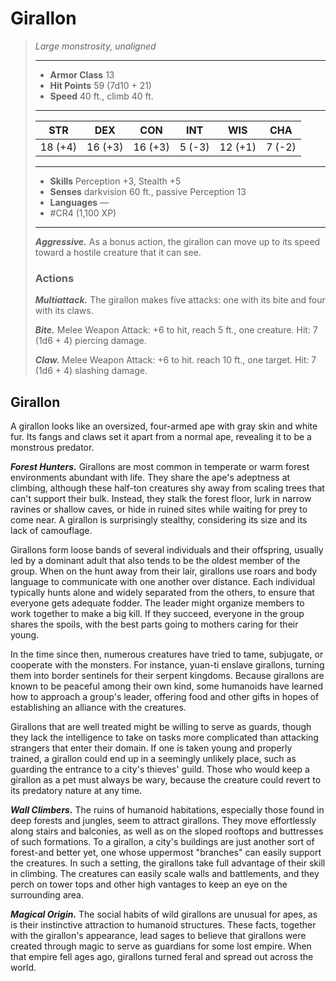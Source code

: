 # Girallon
>*Large monstrosity, unaligned*
>___
>- **Armor Class** 13
>- **Hit Points** 59 (7d10 + 21)
>- **Speed** 40 ft., climb 40 ft.
>___
>|STR|DEX|CON|INT|WIS|CHA|
>|:---:|:---:|:---:|:---:|:---:|:---:|
>|18 (+4)|16 (+3)|16 (+3)|5 (-3)|12 (+1)|7 (-2)|
>___
>- **Skills** Perception +3, Stealth +5
>- **Senses** darkvision 60 ft., passive Perception 13
>- **Languages** —
>- #CR4 (1,100 XP)
>___
>***Aggressive.*** As a bonus action, the girallon can move up to its speed toward a hostile creature that it can see.  
>
>### Actions
>***Multiattack.*** The girallon makes five attacks: one with its bite and four with its claws.  
>
>***Bite.*** Melee Weapon Attack: +6 to hit, reach 5 ft., one creature. Hit: 7 (1d6 + 4) piercing damage.  
>
>***Claw.*** Melee Weapon Attack: +6 to hit. reach 10 ft., one target. Hit: 7 (1d6 + 4) slashing damage.

## Girallon

A girallon looks like an oversized, four-armed ape with gray skin and white fur. Its fangs and claws set it apart from a normal ape, revealing it to be a monstrous predator.

***Forest Hunters.***  Girallons are most common in temperate or warm forest environments abundant with life. They share the ape's adeptness at climbing, although these half-ton creatures shy away from scaling trees that can't support their bulk. Instead, they stalk the forest floor, lurk in narrow ravines or shallow caves, or hide in ruined sites while waiting for prey to come near. A girallon is surprisingly stealthy, considering its size and its lack of camouflage.

Girallons form loose bands of several individuals and their offspring, usually led by a dominant adult that also tends to be the oldest member of the group. When on the hunt away from their lair, girallons use roars and body language to communicate with one another over distance. Each individual typically hunts alone and widely separated from the others, to ensure that everyone gets adequate fodder. The leader might organize members to work together to make a big kill. If they succeed, everyone in the group shares the spoils, with the best parts going to mothers caring for their young.

In the time since then, numerous creatures have tried to tame, subjugate, or cooperate with the monsters. For instance, yuan-ti enslave girallons, turning them into border sentinels for their serpent kingdoms. Because girallons are known to be peaceful among their own kind, some humanoids have learned how to approach a group's leader, offering food and other gifts in hopes of establishing an alliance with the creatures.

Girallons that are well treated might be willing to serve as guards, though they lack the intelligence to take on tasks more complicated than attacking strangers that enter their domain. If one is taken young and properly trained, a girallon could end up in a seemingly unlikely place, such as guarding the entrance to a city's thieves' guild. Those who would keep a girallon as a pet must always be wary, because the creature could revert to its predatory nature at any time.

***Wall Climbers.***  The ruins of humanoid habitations, especially those found in deep forests and jungles, seem to attract girallons. They move effortlessly along stairs and balconies, as well as on the sloped rooftops and buttresses of such formations. To a girallon, a city's buildings are just another sort of forest-and better yet, one whose uppermost "branches" can easily support the creatures. In such a setting, the girallons take full advantage of their skill in climbing. The creatures can easily scale walls and battlements, and they perch on tower tops and other high vantages to keep an eye on the surrounding area.

***Magical Origin.***  The social habits of wild girallons are unusual for apes, as is their instinctive attraction to humanoid structures. These facts, together with the girallon's appearance, lead sages to believe that girallons were created through magic to serve as guardians for some lost empire. When that empire fell ages ago, girallons turned feral and spread out across the world.